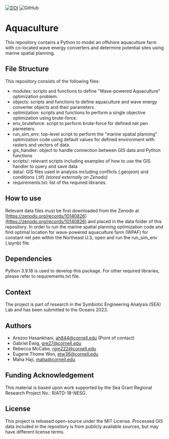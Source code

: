 [![DOI](https://zenodo.org/badge/467335021.svg)](https://zenodo.org/doi/10.5281/zenodo.7633737)
![GitHub](https://img.shields.io/github/license/symbiotic-engineering/aquaculture)

# Aquaculture
This repository contains a Python to model an offshore aquaculture farm with co-located wave energy converters and determine potential sites using marine spatial planning.

## File Structure
This repository consists of the following files:
- modules: scripts and functions to define "Wave-powered Aquaculture" optimization problem.
- objects: scripts and functions to define aquaculture and wave energy converter objects and their parameters.
- optimization: scripts and functions to perform a single objective optimization using brute-force.
- env_bruteforce: script to perform brute-force for defined net pen parmeters.
- run_sim_env: top-level script to perform the "marine spatial planning" optimization code using default values for defined environment with rasters and vectors of data.
- gis_handler: object to handle connection between GIS data and Python functions
- scripts/: relevant scripts including examples of how to use the GIS handler to query and save data
- data/: GIS files used in analysis including conflicts (.geojson) and conditions (.tif) *(stored externally on Zenodo)*
- requirements.txt: list of the required libraries.

## How to use
Relevant data files must be first downloaded from the Zenodo at [https://zenodo.org/records/10140826](https://zenodo.org/records/10140826) and placed in the data folder of this repository. In order to run the marine spatial planning optimization code and find optimal location for wave-powered aquaculture farm (WPAF) for constant net pen within the Northeast U.S, open and run the run_sim_env (.ipynb) file.

## Dependencies
Python 3.9.18 is used to develop this package.
For other required libraries, please refer to requirements.txt file.

## Context
The project is part of research in the Symbiotic Engineering Analysis (SEA) Lab and has been submitted to the Oceans 2023.

## Authors
- Arezoo Hasankhani, ah844@cornell.edu (Point of contact)
- Gabriel Ewig, gre27@cornell.edu
- Rebecca McCabe, rgm222@cornell.edu 
- Eugene Thome Won, etw36@cornell.edu
- Maha Haji, maha@cornell.edu

## Funding Acknowledgement
This material is based upon work supported by the Sea Grant Regional Research Project No.: R/ATD-18-NESG.

## License
This project is released open-source under the MIT License. Processed GIS data included in the repository is from publicly available sources, but may have different license terms.
